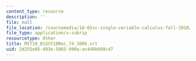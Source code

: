 ```yaml
---
content_type: resource
description: ''
file: null
file_location: /coursemedia/18-01sc-single-variable-calculus-fall-2010/2d255e05d93e5865990aac448b608cd7_MIT18_01SCF10Rec_74_300k.vtt
file_type: application/x-subrip
resourcetype: Other
title: MIT18_01SCF10Rec_74_300k.srt
uid: 2d255e05-d93e-5865-990a-ac448b608cd7
---
```

